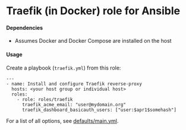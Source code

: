Traefik (in Docker) role for Ansible
====

#### Dependencies

- Assumes Docker and Docker Compose are installed on the host

#### Usage

Create a playbook (`traefik.yml`) from this role:

```
---
- name: Install and configure Traefik reverse-proxy
  hosts: <your host group or individual host>
  roles:
    - role: roles/traefik
      traefik_acme_email: "user@mydomain.org"
      traefik_dashboard_basicauth_users: ["user:$apr1$somehash"]
```

For a list of all options, see [defaults/main.yml](defaults/main.yml).
